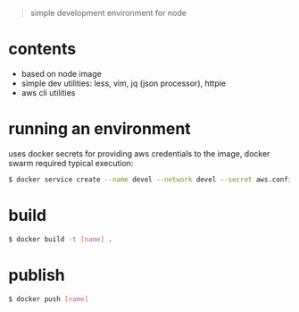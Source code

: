 > simple development environment for node

# contents

* based on node image
* simple dev utilities: less, vim, jq (json processor), httpie
* aws cli utilities

# running an environment

uses docker secrets for providing aws credentials to the image, docker swarm required
typical execution:

```sh
$ docker service create --name devel --network devel --secret aws.config --secret aws.credentials jfritzbarnes/devel:latest
```
# build

```sh
$ docker build -t [name] .
```

# publish

```sh
$ docker push [name]
```
